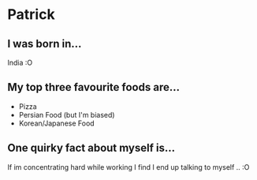 # Patrick

## I was born in...
India :O

## My top three favourite foods are...
* Pizza
* Persian Food (but I'm biased)
* Korean/Japanese Food

## One quirky fact about myself is...
If im concentrating hard while working I find I end up talking to myself .. :O
